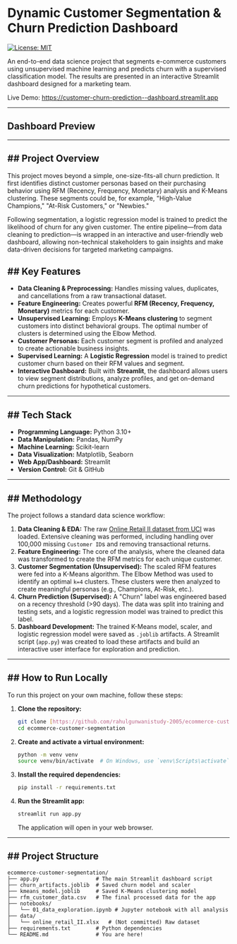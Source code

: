 # Dynamic Customer Segmentation & Churn Prediction Dashboard

[![License: MIT](https://img.shields.io/badge/License-MIT-yellow.svg)](https://opensource.org/licenses/MIT)

An end-to-end data science project that segments e-commerce customers using unsupervised machine learning and predicts churn with a supervised classification model. The results are presented in an interactive Streamlit dashboard designed for a marketing team.

Live Demo: https://customer-churn-prediction--dashboard.streamlit.app

---

## Dashboard Preview



---

## ## Project Overview

This project moves beyond a simple, one-size-fits-all churn prediction. It first identifies distinct customer personas based on their purchasing behavior using RFM (Recency, Frequency, Monetary) analysis and K-Means clustering. These segments could be, for example, "High-Value Champions," "At-Risk Customers," or "Newbies."

Following segmentation, a logistic regression model is trained to predict the likelihood of churn for any given customer. The entire pipeline—from data cleaning to prediction—is wrapped in an interactive and user-friendly web dashboard, allowing non-technical stakeholders to gain insights and make data-driven decisions for targeted marketing campaigns.

## ## Key Features

- **Data Cleaning & Preprocessing:** Handles missing values, duplicates, and cancellations from a raw transactional dataset.
- **Feature Engineering:** Creates powerful **RFM (Recency, Frequency, Monetary)** metrics for each customer.
- **Unsupervised Learning:** Employs **K-Means clustering** to segment customers into distinct behavioral groups. The optimal number of clusters is determined using the Elbow Method.
- **Customer Personas:** Each customer segment is profiled and analyzed to create actionable business insights.
- **Supervised Learning:** A **Logistic Regression** model is trained to predict customer churn based on their RFM values and segment.
- **Interactive Dashboard:** Built with **Streamlit**, the dashboard allows users to view segment distributions, analyze profiles, and get on-demand churn predictions for hypothetical customers.

---

## ## Tech Stack

- **Programming Language:** Python 3.10+
- **Data Manipulation:** Pandas, NumPy
- **Machine Learning:** Scikit-learn
- **Data Visualization:** Matplotlib, Seaborn
- **Web App/Dashboard:** Streamlit
- **Version Control:** Git & GitHub

---

## ## Methodology

The project follows a standard data science workflow:

1.  **Data Cleaning & EDA:** The raw [Online Retail II dataset from UCI](https://archive.ics.uci.edu/dataset/502/online+retail+ii) was loaded. Extensive cleaning was performed, including handling over 100,000 missing `Customer ID`s and removing transactional returns.
2.  **Feature Engineering:** The core of the analysis, where the cleaned data was transformed to create the RFM metrics for each unique customer.
3.  **Customer Segmentation (Unsupervised):** The scaled RFM features were fed into a K-Means algorithm. The Elbow Method was used to identify an optimal `k=4` clusters. These clusters were then analyzed to create meaningful personas (e.g., Champions, At-Risk, etc.).
4.  **Churn Prediction (Supervised):** A "Churn" label was engineered based on a recency threshold (>90 days). The data was split into training and testing sets, and a logistic regression model was trained to predict this label.
5.  **Dashboard Development:** The trained K-Means model, scaler, and logistic regression model were saved as `.joblib` artifacts. A Streamlit script (`app.py`) was created to load these artifacts and build an interactive user interface for exploration and prediction.

---

## ## How to Run Locally

To run this project on your own machine, follow these steps:

1.  **Clone the repository:**
    ```bash
    git clone [https://github.com/rahulgunwanistudy-2005/ecommerce-customer-segmentation.git](https://github.com/rahulgunwanistudy-2005/ecommerce-customer-segmentation.git)
    cd ecommerce-customer-segmentation
    ```

2.  **Create and activate a virtual environment:**
    ```bash
    python -m venv venv
    source venv/bin/activate  # On Windows, use `venv\Scripts\activate`
    ```

3.  **Install the required dependencies:**
    ```bash
    pip install -r requirements.txt
    ```

4.  **Run the Streamlit app:**
    ```bash
    streamlit run app.py
    ```
    The application will open in your web browser.

---

## ## Project Structure
```
ecommerce-customer-segmentation/
├── app.py                  # The main Streamlit dashboard script
├── churn_artifacts.joblib  # Saved churn model and scaler
├── kmeans_model.joblib     # Saved K-Means clustering model
├── rfm_customer_data.csv   # The final processed data for the app
├── notebooks/
│   └── 01_data_exploration.ipynb # Jupyter notebook with all analysis
├── data/
│   └── online_retail_II.xlsx   # (Not committed) Raw dataset
├── requirements.txt        # Python dependencies
└── README.md               # You are here!
```